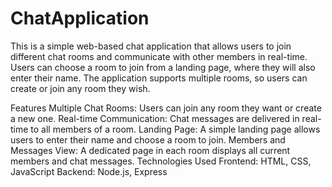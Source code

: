 # ChatApplication

This is a simple web-based chat application that allows users to join different chat rooms and communicate with other members in real-time. Users can choose a room to join from a landing page, where they will also enter their name. The application supports multiple rooms, so users can create or join any room they wish.

Features
Multiple Chat Rooms: Users can join any room they want or create a new one.
Real-time Communication: Chat messages are delivered in real-time to all members of a room.
Landing Page: A simple landing page allows users to enter their name and choose a room to join.
Members and Messages View: A dedicated page in each room displays all current members and chat messages.
Technologies Used
Frontend: HTML, CSS, JavaScript
Backend: Node.js, Express
